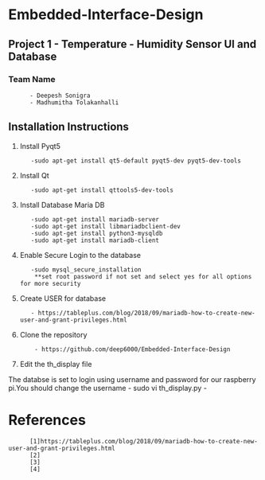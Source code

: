 # Embedded-Interface-Design

## Project 1 - Temperature - Humidity Sensor UI and Database

### Team Name
          - Deepesh Sonigra
          - Madhumitha Tolakanhalli


## Installation Instructions 
1) Install Pyqt5

          -sudo apt-get install qt5-default pyqt5-dev pyqt5-dev-tools

2) Install Qt

          -sudo apt-get install qttools5-dev-tools
3) Install Database Maria DB

          -sudo apt-get install mariadb-server
          -sudo apt-get install libmariadbclient-dev
          -sudo apt-get install python3-mysqldb
          -sudo apt-get install mariadb-client
4) Enable Secure Login to the database

          -sudo mysql_secure_installation
           **set root password if not set and select yes for all options for more security
5) Create USER for database 

          - https://tableplus.com/blog/2018/09/mariadb-how-to-create-new-user-and-grant-privileges.html
 
6) Clone the repository 
          
           - https://github.com/deep6000/Embedded-Interface-Design
7) Edit the th_display file 
 
 The databse is set to login using username and password for our raspberry pi.You should change the username 
           - sudo vi th_display.py
           - 
 
 # References
          [1]https://tableplus.com/blog/2018/09/mariadb-how-to-create-new-user-and-grant-privileges.html
          [2]
          [3]
          [4]
